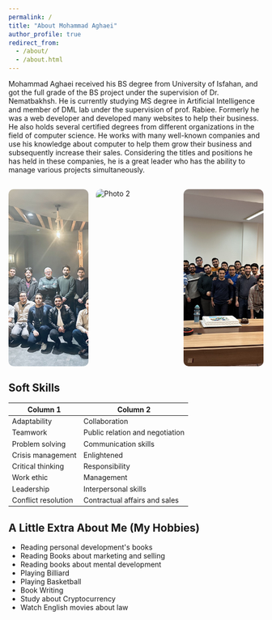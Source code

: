 ```yaml
---
permalink: /
title: "About Mohammad Aghaei"
author_profile: true
redirect_from: 
  - /about/
  - /about.html
---
```


Mohammad Aghaei received his BS degree from University of Isfahan, and got the full grade of the BS project under the supervision of Dr. Nematbakhsh. He is currently studying MS degree in Artificial Intelligence and member of DML lab under the supervision of prof. Rabiee. Formerly he was a web developer and developed many websites to help their business. He also holds several certified degrees from different organizations in the field of computer science. He works with many well-known companies and use his knowledge about computer to help them grow their business and subsequently increase their sales. Considering the titles and positions he has held in these companies, he is a great leader who has the ability to manage various projects simultaneously.

<div style="display: flex; justify-content: center; gap: 15px; margin: 30px 0;">
  <img src="/images/portfolio/IMG_2174.jpg" alt="Photo 1" style="width: calc(33.333% - 10px); height: 350px; object-fit: cover; border-radius: 10px; cursor: pointer;" onclick="openModal('/images/portfolio/IMG_2174.jpg')">
  <img src="/images/portfolio/IMG_3165.JPG" alt="Photo 2" style="width: calc(33.333% - 10px); height: 350px; object-fit: cover; border-radius: 10px; cursor: pointer;" onclick="openModal('/images/portfolio/IMG_3165.JPG')">
  <img src="/images/portfolio/IMG_3590.JPG" alt="Photo 3" style="width: calc(33.333% - 10px); height: 350px; object-fit: cover; border-radius: 10px; cursor: pointer;" onclick="openModal('/images/portfolio/IMG_3590.JPG')">
</div>

<!-- Modal -->
<div id="imageModal" style="display: none; position: fixed; z-index: 1000; left: 0; top: 0; width: 100%; height: 100%; background-color: rgba(0,0,0,0.8); justify-content: center; align-items: center;">
  <div style="position: relative; background: white; border-radius: 10px; padding: 15px; max-width: 70%; max-height: 80%; box-shadow: 0 5px 25px rgba(0,0,0,0.3);">
    <span style="position: absolute; top: 8px; right: 12px; color: #333; font-size: 24px; font-weight: bold; cursor: pointer; z-index: 1001; background: white; width: 35px; height: 35px; border-radius: 50%; display: flex; justify-content: center; align-items: center; box-shadow: 0 2px 8px rgba(0,0,0,0.2);" onclick="closeModal()">&times;</span>
    <img id="modalImage" style="max-width: 1000px; max-height: 500px; object-fit: contain; border-radius: 8px; display: block;">
  </div>
</div>

<script>
function openModal(src) {
  document.getElementById('modalImage').src = src;
  document.getElementById('imageModal').style.display = 'flex';
  document.body.style.overflow = 'hidden';
}

function closeModal() {
  document.getElementById('imageModal').style.display = 'none';
  document.body.style.overflow = 'auto';
}

// Close modal when clicking outside the image
document.getElementById('imageModal').addEventListener('click', function(e) {
  if (e.target === this) {
    closeModal();
  }
});

// Close modal with Escape key
document.addEventListener('keydown', function(e) {
  if (e.key === 'Escape') {
    closeModal();
  }
});
</script>

<style>
#imageModal {
  transition: opacity 0.3s ease;
}

img[onclick]:hover {
  opacity: 0.8;
  transition: opacity 0.3s ease;
}
</style>

## Soft Skills

| Column 1 | Column 2 |
|----------|----------|
| Adaptability | Collaboration |
| Teamwork | Public relation and negotiation |
| Problem solving | Communication skills |
| Crisis management | Enlightened |
| Critical thinking | Responsibility |
| Work ethic | Management |
| Leadership | Interpersonal skills |
| Conflict resolution | Contractual affairs and sales |

## A Little Extra About Me (My Hobbies)

- Reading personal development's books
- Reading Books about marketing and selling
- Reading books about mental development
- Playing Billiard
- Playing Basketball
- Book Writing
- Study about Cryptocurrency
- Watch English movies about law
